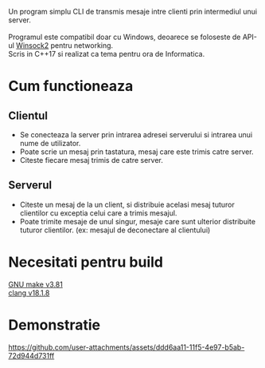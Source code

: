 Un program simplu CLI de transmis mesaje intre clienti prin intermediul unui server.\
\
Programul este compatibil doar cu Windows, deoarece se foloseste de API-ul [Winsock2](https://learn.microsoft.com/en-us/windows/win32/api/winsock2/) pentru networking.\
Scris in C++17 si realizat ca tema pentru ora de Informatica.

# Cum functioneaza
## Clientul
* Se conecteaza la server prin intrarea adresei serverului si intrarea unui nume de utilizator.
* Poate scrie un mesaj prin tastatura, mesaj care este trimis catre server.
* Citeste fiecare mesaj trimis de catre server.
## Serverul
* Citeste un mesaj de la un client, si distribuie acelasi mesaj tuturor clientilor cu exceptia celui care a trimis mesajul.
* Poate trimite mesaje de unul singur, mesaje care sunt ulterior distribuite tuturor clientilor. (ex: mesajul de deconectare al clientului)
# Necesitati pentru build
[GNU make v3.81](https://gnuwin32.sourceforge.net/packages/make.htm)\
[clang v18.1.8](https://github.com/llvm/llvm-project/releases/tag/llvmorg-18.1.8)

# Demonstratie
https://github.com/user-attachments/assets/ddd6aa11-11f5-4e97-b5ab-72d944d731ff
